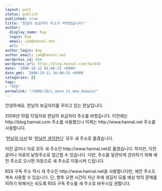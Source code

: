 ```yaml
---
layout: post
status: publish
published: true
title: "한날의 보금자리 주소가 바뀌었습니다!"
author:
  display_name: Kay
  login: Kay
  email: iam@hannal.net
  url: ''
author_login: Kay
author_email: iam@hannal.net
wordpress_id: 914
wordpress_url: http://blog.hannal.com/?p=914
date: '2006-10-12 01:06:33 +0900'
date_gmt: '2006-10-11 16:06:33 +0900'
categories: []
tags:
- "희망"
permalink: "/2006/10/i_move_to_new_domain/"
---
```

<p>안녕하세요. 한날의 보금자리를 꾸리고 있는 한날입니다.</p>
<p>2006년 10월 12일자로 한날의 보금자리 주소를 바꿨습니다. 이전에는 http://blog.hannal.com 주소를 사용했으나 이제는 http://www.hannal.net 주소를 사용합니다.</p>
<p>'<a href="http://blog.hannal.com">한날의 낙서</a>'와 '<a href="http://blog.hannal.com">한날은 생각한다</a>' 모두 새 주소로 옮겼습니다.</p>
<p>이전 글이나 자료 모두 새 주소인 http://www.hannal.net로 옮겼습니다. 하지만, 이전 글이나 자료의 낱장주소로 접근할 수 있습니다. 다만, 주소를 일관되게 관리하기 위해 예전 주소로 오시면 자동으로 새 주소로 이동시켜 드립니다.</p>
<p>RSS 구독 주소 역시 새 주소인 http://www.hannal.net을 사용합니다만, 예전 주소도 계속 사용할 수 있습니다. 단, 향후 오랜 시간이 지난 후에 생길지 모를 예상 밖의 문제를 피하기 위해서는 되도록 RSS 구독 주소를 새 주소로 바꾸시길 권합니다.</p>
